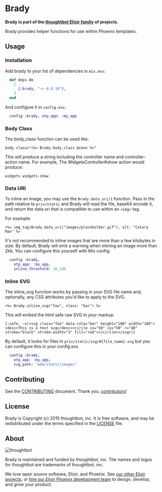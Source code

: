 # Brady

**Brady is part of the [thoughtbot Elixir family][elixir-phoenix] of projects.**

Brady provides helper functions for use within Phoenix templates.

## Usage

### Installation

Add brady to your list of dependencies in `mix.exs`:

```elixir
  def deps do
    [
      {:brady, "~> 0.0.10"},
    ]
  end
```

And configure it in `config.exs`:

```elixir
  config :brady, otp_app: :my_app
```

### Body Class

The body_class function can be used like:

`body class="<%= Brady.body_class @conn %>"`

This will produce a string including the controller name and controller-action
name. For example, The WidgetsController#show action would produce:

`widgets widgets-show`

### Data URI

To inline an image, you may use the `Brady.data_uri/1` function. Pass in the
path relative to `priv/static` and Brady will read the file, base64 encode it, and
return the data uri that is compatible to use within an `<img>` tag.

For example:

`<%= img_tag(Brady.data_uri("images/placeholder.gif"), alt: "Celery Man" %>`

It's not recommended to inline images that are more than a few kilobytes in
size. By default, Brady will emit a warning when inlining an image more than
2kb. You can configure this yourself with Mix config:

```elixir
  config :brady,
    otp_app: :my_app,
    inline_threshold: 10_240
```

### Inline SVG

The inline_svg function works by passing in your SVG file name and, optionally,
any CSS attributes you'd like to apply to the SVG.

`<%= Brady.inline_svg("foo", class: "bar") %>`

This will embed the html safe raw SVG in your markup.

`{:safe, ~s(<svg class="foo" data-role="bar" height="100" width="100"><desc>This is a test svg</desc><circle cx="50" cy="50" r="40" stroke="black" stroke-width="3" fill="red"></circle></svg>)}`

By default, it looks for files in `priv/static/svg/#{file_name}.svg` but you can
configure this in your config.exs

```elixir
  config :brady,
    otp_app: :my_app,
    svg_path: "web/static/images"
```

## Contributing

See the [CONTRIBUTING] document.
Thank you, [contributors]!

  [CONTRIBUTING]: CONTRIBUTING.md
  [contributors]: https://github.com/thoughtbot/brady/graphs/contributors

## License

Brady is Copyright (c) 2015 thoughtbot, inc.
It is free software, and may be redistributed
under the terms specified in the [LICENSE] file.

  [LICENSE]: /LICENSE

## About

![thoughtbot](http://presskit.thoughtbot.com/images/thoughtbot-logo-for-readmes.svg)

Brady is maintained and funded by thoughtbot, inc.
The names and logos for thoughtbot are trademarks of thoughtbot, inc.

We love open source software, Elixir, and Phoenix. See [our other Elixir
projects][elixir-phoenix], or [hire our Elixir Phoenix development team][hire]
to design, develop, and grow your product.

  [elixir-phoenix]: https://thoughtbot.com/services/elixir-phoenix?utm_source=github
  [hire]: https://thoughtbot.com?utm_source=github

